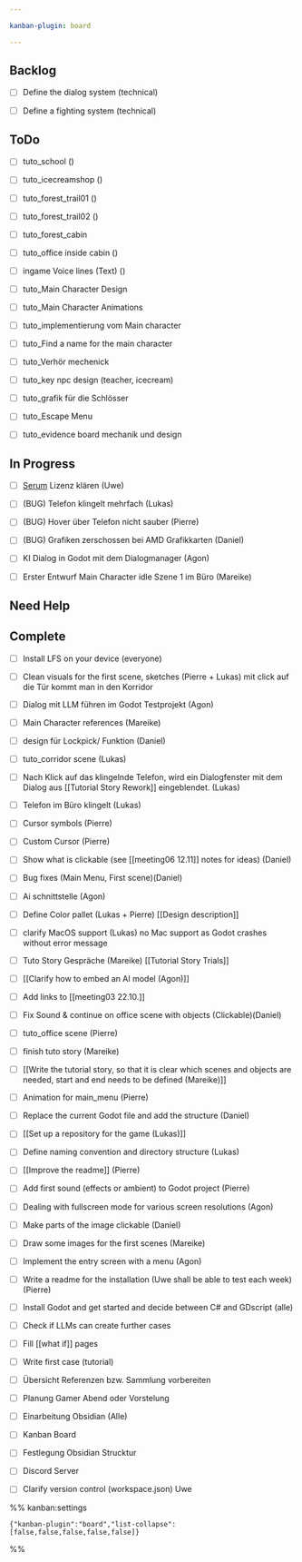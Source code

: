 ```yaml
---

kanban-plugin: board

---
```


## Backlog

- [ ] Define the dialog system (technical)
- [ ] Define a fighting system (technical)


## ToDo

- [ ] tuto_school ()
- [ ] tuto_icecreamshop ()
- [ ] tuto_forest_trail01 ()
- [ ] tuto_forest_trail02 ()
- [ ] tuto_forest_cabin
- [ ] tuto_office inside cabin ()
- [ ] ingame Voice lines (Text) ()
- [ ] tuto_Main Character Design
- [ ] tuto_Main Character Animations
- [ ] tuto_implementierung vom Main character
- [ ] tuto_Find a name for the main character
- [ ] tuto_Verhör mechenick
- [ ] tuto_key npc design (teacher, icecream)
- [ ] tuto_grafik für die Schlösser
- [ ] tuto_Escape Menu
- [ ] tuto_evidence board mechanik und design


## In Progress

- [ ] [Serum](https://xferrecords.com/products/serum/) Lizenz klären (Uwe)
- [ ] (BUG) Telefon klingelt mehrfach (Lukas)
- [ ] (BUG) Hover über Telefon nicht sauber (Pierre)
- [ ] (BUG) Grafiken zerschossen bei AMD Grafikkarten (Daniel)
- [ ] KI Dialog in Godot mit dem Dialogmanager (Agon)
- [ ] Erster Entwurf Main Character idle Szene 1 im Büro (Mareike)


## Need Help



## Complete

- [ ] Install LFS on your device (everyone)
- [ ] Clean visuals for the first scene, sketches (Pierre + Lukas)
	mit click auf die Tür kommt man in den Korridor
- [ ] Dialog mit LLM führen im Godot Testprojekt (Agon)
- [ ] Main Character references (Mareike)
- [ ] design für Lockpick/ Funktion (Daniel)
- [ ] tuto_corridor scene (Lukas)
- [ ] Nach Klick auf das klingelnde Telefon, wird ein Dialogfenster mit dem Dialog aus [[Tutorial Story Rework]] eingeblendet. (Lukas)
- [ ] Telefon im Büro klingelt (Lukas)
- [ ] Cursor symbols (Pierre)
- [ ] Custom Cursor (Pierre)
- [ ] Show what is clickable (see [[meeting06 12.11]] notes for ideas) (Daniel)
- [ ] Bug fixes (Main Menu, First scene)(Daniel)
- [ ] Ai schnittstelle (Agon)
- [ ] Define Color pallet (Lukas + Pierre)
	[[Design description]]
- [ ] clarify MacOS support (Lukas)
	no Mac support as Godot crashes without error message
- [ ] Tuto Story Gespräche (Mareike)
	[[Tutorial Story Trials]]
- [ ] [[Clarify how to embed an AI model (Agon)]]
- [ ] Add links to [[meeting03 22.10.]]
- [ ] Fix Sound & continue on office scene with objects (Clickable)(Daniel)
- [ ] tuto_office scene (Pierre)
- [ ] finish tuto story (Mareike)
- [ ] [[Write the tutorial story, so that it is clear which scenes and objects are needed, start and end needs to be defined (Mareike)]]
- [ ] Animation for main_menu (Pierre)
- [ ] Replace the current Godot file and add the structure (Daniel)
- [ ] [[Set up a repository for the game (Lukas)]]
- [ ] Define naming convention and directory structure (Lukas)
- [ ] [[Improve the readme]]
	(Pierre)
- [ ] Add first sound (effects or ambient) to Godot project (Pierre)
- [ ] Dealing with fullscreen mode for various screen resolutions (Agon)
- [ ] Make parts of the image clickable (Daniel)
- [ ] Draw some images for the first scenes (Mareike)
- [ ] Implement the entry screen with a menu (Agon)
- [ ] Write a readme for the installation (Uwe shall be able to test each week)
	(Pierre)
- [ ] Install Godot and get started and decide between C# and GDscript (alle)
- [ ] Check if LLMs can create further cases
- [ ] Fill [[what if]] pages
- [ ] Write first case (tutorial)
- [ ] Übersicht Referenzen bzw. Sammlung vorbereiten
- [ ] Planung Gamer Abend oder Vorstelung
- [ ] Einarbeitung Obsidian (Alle)
- [ ] Kanban Board
- [ ] Festlegung Obsidian Strucktur
- [ ] Discord Server
- [ ] Clarify version control (workspace.json) Uwe




%% kanban:settings
```
{"kanban-plugin":"board","list-collapse":[false,false,false,false,false]}
```
%%